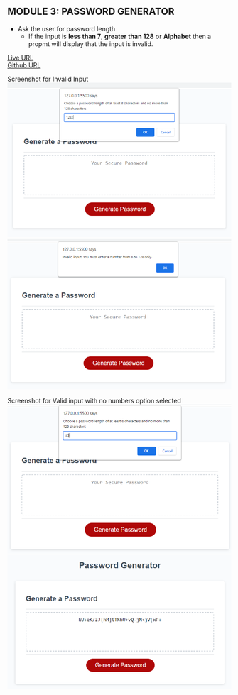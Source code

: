 ## MODULE 3: PASSWORD GENERATOR

- Ask the user for password length
  - If the input is **less than 7**, **greater than 128** or **Alphabet** then a propmt will display that the input is invalid.

[Live URL](https://csarmiento17.github.io/password-generator/)\
[Github URL](https://github.com/csarmiento17/password-generator)

Screenshot for Invalid Input\
![password generator demo](./Assets/InvalidInput.png)
![password generator demo](./Assets/InvalidInput2.png)

Screenshot for Valid input with no numbers option selected\
![password generator demo](./Assets/ValidInput.png)
![password generator demo](./Assets/output.png)
